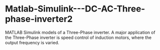 # Matlab-Simulink---DC-AC-Three-phase-inverter2
MATLAB Simulink models of a Three-Phase inverter.
A major application of the Three-Phase inverter is speed control of induction motors, where the output frequency is varied.
